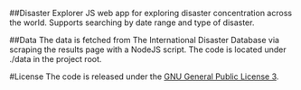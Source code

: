 ##Disaster Explorer
JS web app for exploring disaster concentration across the world. Supports searching by date range and type of disaster.

##Data
The data is fetched from The International Disaster Database via scraping the results page with a NodeJS script. The code is located under ./data in the project root.

#License
The code is released under the [GNU General Public License 3](http://www.gnu.org/copyleft/gpl.html).
